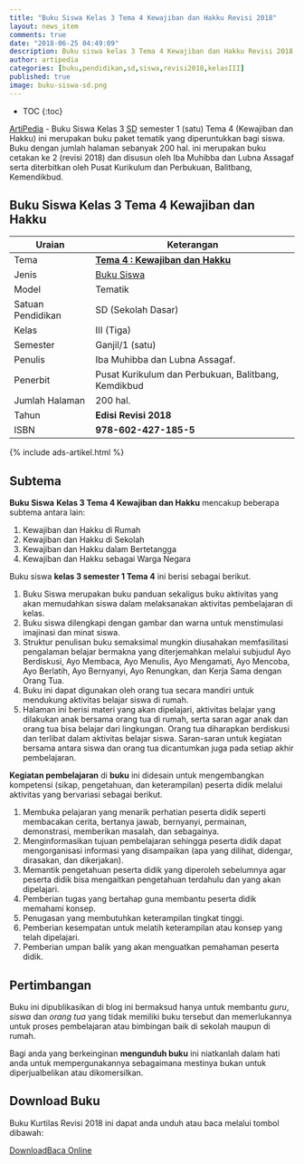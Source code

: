 ```yaml
---
title: "Buku Siswa Kelas 3 Tema 4 Kewajiban dan Hakku Revisi 2018"
layout: news_item
comments: true
date: "2018-06-25 04:49:09"
description: Buku siswa kelas 3 Tema 4 Kewajiban dan Hakku Revisi 2018, buku paket tematik kurikulum 2013 revisi terdiri dari 4 subTema 1. Kewajiban dan Hakku di Rumah, 2. Kewajiban dan Hakku di Sekolah, 3. Kewajiban dan Hakku dalam Bertetangga, 4. Kewajiban dan Hakku sebagai Warga Negara.
author: artipedia
categories: [buku,pendidikan,sd,siswa,revisi2018,kelasIII]
published: true
image: buku-siswa-sd.png
---
```

* TOC
{:toc}

<script type="application/ld+json">
{
  "@context":"http://schema.org",
  "@type":"Book",
  "name" : "{{ page.title }}",
  "author": {
    "@type":"Person",
    "name":"Iba Muhibba dan Lubna Assagaf."
  },
  "url" : "{{ site.url }}{{ page.url }}",
  "workExample" : [{
    "@type": "Book",
    "isbn": "978-602-427-185-5",
    "bookEdition": "Revisi 2018",
    "bookFormat": "http://schema.org/Hardcover",
    "potentialAction":{
    "@type":"ReadAction",
    "target":
      {
        "@type":"EntryPoint",
        "urlTemplate":"{{ site.url }}{{ page.url }}",
        "actionPlatform":[
          "http://schema.org/DesktopWebPlatform",
          "http://schema.org/IOSPlatform",
          "http://schema.org/AndroidPlatform"
        ]
      }
      }
    }
    ]
    }
 
</script>

[ArtiPedia](/ "ArtiPedia") - Buku Siswa Kelas 3 <acronym title="Sekolah Dasar">SD</acronym> semester 1 (satu) Tema 4 (Kewajiban dan Hakku) ini merupakan buku paket tematik yang diperuntukkan bagi siswa. Buku dengan jumlah halaman sebanyak 200 hal. ini merupakan buku cetakan ke 2 (revisi 2018) dan disusun oleh Iba Muhibba dan Lubna Assagaf serta diterbitkan oleh Pusat Kurikulum dan Perbukuan, Balitbang, Kemendikbud. 

## Buku Siswa Kelas 3 Tema 4 Kewajiban dan Hakku

|Uraian|Keterangan|
| --- | --- |
|Tema|<a href="/wiki/buku-siswa-kelas-3-kurtilas-tema-3-revisi-2018.html" title="Buku Siswa Kelas 3 semester 1 Tema 4 Kewajiban dan Hakku K13 Revisi 2018"><strong>Tema 4 : Kewajiban dan Hakku</strong></a>|
|Jenis|<a href="/buku" title="Buku Siswa" target="_blank">Buku Siswa</a>|
|Model|Tematik|
|Satuan Pendidikan|SD (Sekolah Dasar)|
Kelas|III (Tiga)|
|Semester|Ganjil/1 (satu)|
Penulis|Iba Muhibba dan Lubna Assagaf.|
|Penerbit|Pusat Kurikulum dan Perbukuan, Balitbang, Kemdikbud|
|Jumlah Halaman|200 hal.|
|Tahun|<strong>Edisi Revisi 2018</strong>|
|ISBN|<strong>978-602-427-185-5</strong>|

{% include ads-artikel.html %}

## Subtema
<strong>Buku Siswa</strong> <strong>Kelas 3 Tema 4 Kewajiban dan Hakku</strong> mencakup beberapa subtema antara lain: 
1. Kewajiban dan Hakku di Rumah
2. Kewajiban dan Hakku di Sekolah
3. Kewajiban dan Hakku dalam Bertetangga
4. Kewajiban dan Hakku sebagai Warga Negara

Buku siswa <b>kelas 3 semester 1 Tema 4</b> ini berisi sebagai berikut.
1. Buku Siswa merupakan buku panduan sekaligus buku aktivitas yang akan memudahkan siswa dalam melaksanakan aktivitas pembelajaran di kelas.
2. Buku siswa dilengkapi dengan gambar dan warna untuk menstimulasi imajinasi dan minat siswa.
3. Struktur penulisan buku semaksimal mungkin diusahakan memfasilitasi pengalaman belajar bermakna yang diterjemahkan melalui subjudul Ayo Berdiskusi, Ayo Membaca, Ayo Menulis, Ayo Mengamati, Ayo Mencoba, Ayo Berlatih, Ayo Bernyanyi, Ayo Renungkan, dan Kerja Sama dengan Orang Tua.
7. Buku ini dapat digunakan oleh orang tua secara mandiri untuk mendukung aktivitas belajar siswa di rumah.
8. Halaman ini berisi materi yang akan dipelajari, aktivitas belajar yang dilakukan anak bersama orang tua di rumah, serta saran agar anak dan orang tua bisa belajar dari lingkungan. Orang tua diharapkan berdiskusi dan terlibat dalam aktivitas belajar siswa. Saran-saran untuk kegiatan bersama antara siswa dan orang tua dicantumkan juga pada setiap akhir pembelajaran. 

<b>Kegiatan pembelajaran</b> di <b>buku</b> ini didesain untuk mengembangkan kompetensi (sikap, pengetahuan, dan keterampilan) peserta didik melalui aktivitas yang bervariasi sebagai berikut.
<ol><li>Membuka pelajaran yang menarik perhatian peserta didik seperti membacakan cerita, bertanya jawab, bernyanyi, permainan, demonstrasi, memberikan masalah, dan sebagainya.</li><li>Menginformasikan tujuan pembelajaran sehingga peserta didik dapat mengorganisasi informasi yang disampaikan (apa yang dilihat, didengar, dirasakan, dan dikerjakan).</li><li>Memantik pengetahuan peserta didik yang diperoleh sebelumnya agar peserta didik bisa mengaitkan pengetahuan terdahulu dan yang akan dipelajari.</li><li>Pemberian tugas yang bertahap guna membantu peserta didik memahami konsep.</li><li>Penugasan yang membutuhkan keterampilan tingkat tinggi.</li><li>Pemberian kesempatan untuk melatih keterampilan atau konsep yang telah dipelajari.</li><li>Pemberian umpan balik yang akan menguatkan pemahaman peserta didik.</li></ol>
  
## Pertimbangan
Buku ini dipublikasikan di blog ini bermaksud hanya untuk membantu _guru_, _siswa_ dan _orang tua_ yang tidak memiliki buku tersebut dan memerlukannya untuk proses pembelajaran atau bimbingan baik di sekolah maupun di rumah.

Bagi anda yang berkeinginan <b>mengunduh buku</b> ini niatkanlah dalam hati anda untuk mempergunakannya sebagaimana mestinya bukan untuk diperjualbelikan atau dikomersilkan.
  
## Download Buku
Buku Kurtilas Revisi 2018 ini dapat anda unduh atau baca melalui tombol dibawah:
<p class="center"><a class="button download" href="https://docs.google.com/uc?export=download&id=1fKw1xlS-_5zEBQu_eI63fB1EA4sFz09j" rel="nofollow" target="_blank" title="Download">Download</a><a class="button demo open-dialog" href="https://drive.google.com/file/d/1fKw1xlS-_5zEBQu_eI63fB1EA4sFz09j/preview" Title="Baca Online" rel="nofollow">Baca Online</a></p>
